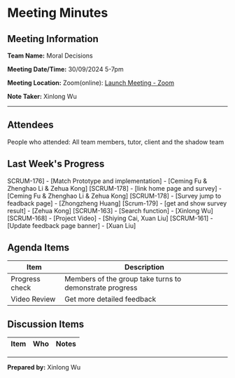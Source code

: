 # Meeting Minutes

## Meeting Information

**Team Name:** Moral Decisions

**Meeting Date/Time:** 30/09/2024  5-7pm

**Meeting Location:** Zoom(online): [Launch Meeting - Zoom](https://anu.zoom.us/j/86482877424?pwd=08A5lKE4rWT8hokwu7NvYmeomaLKHc.1)

**Note Taker:** Xinlong Wu

------

## Attendees

People who attended: All team members, tutor, client and the shadow team

## Last Week's Progress

SCRUM-176] - [Match Prototype and implementation] - [Ceming Fu & Zhenghao Li & Zehua Kong]
[SCRUM-178] - [link home page and survey] - [Ceming Fu & Zhenghao Li & Zehua Kong]
[SCRUM-178] - [Survey jump to feadback page] - [Zhongzheng Huang]
[Scrum-179] - [get and show survey result] - [Zehua Kong]
[SCRUM-163] - [Search function] - [Xinlong Wu]
[SCRUM-168] - [Project Video] - [Shiying Cai, Xuan Liu]
[SCRUM-161] - [Update feedback page banner] - [Xuan Liu]

## Agenda Items

| Item                 | Description                                                  |
| -------------------- | ------------------------------------------------------------ |
| Progress check |  Members of the group take turns to demonstrate progress     | 
| Video Review    |  Get more detailed feedback |

## Discussion Items

| Item             | Who                             | Notes                        |
| ---------------- | ------------------------------- | ---------------------------- |

------

**Prepared by:** Xinlong Wu

